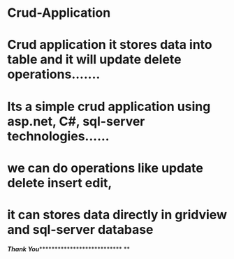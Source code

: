 # Crud-Application
# Crud application it stores data into table and it will update delete operations.......
# Its a simple crud application using asp.net, C#, sql-server technologies......
# we can do operations like update delete insert edit,
# it can stores data directly in gridview and sql-server database 

*****************Thank You********************************************
**
